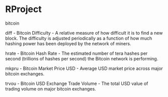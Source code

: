# RProject

bitcoin

diff - Bitcoin Difficulty - A relative measure of how difficult it is to find a new block. The difficulty is adjusted periodically as a function of how much hashing power has been deployed by the network of miners.

hrate - Bitcoin Hash Rate - The estimated number of tera hashes per second (trillions of hashes per second) the Bitcoin network is performing.

mkpru - Bitcoin Market Price USD - Average USD market price across major bitcoin exchanges.

trvou - Bitcoin USD Exchange Trade Volume - The total USD value of trading volume on major bitcoin exchanges.